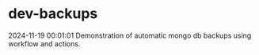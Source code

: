 # dev-backups
2024-11-19 00:01:01 Demonstration of automatic mongo db backups using workflow and actions.
